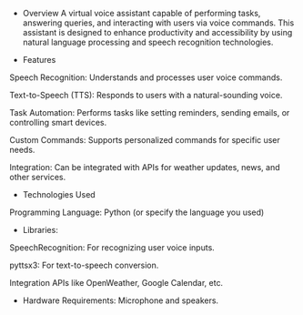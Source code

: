 - Overview
A virtual voice assistant capable of performing tasks, answering queries, and interacting with users via voice commands.
This assistant is designed to enhance productivity and accessibility by using natural language processing and speech recognition technologies.

- Features
  
Speech Recognition: Understands and processes user voice commands.

Text-to-Speech (TTS): Responds to users with a natural-sounding voice.

Task Automation: Performs tasks like setting reminders, sending emails, or controlling smart devices.

Custom Commands: Supports personalized commands for specific user needs.

Integration: Can be integrated with APIs for weather updates, news, and other services.

- Technologies Used
 
Programming Language: Python (or specify the language you used)

- Libraries:
  
SpeechRecognition: For recognizing user voice inputs.

pyttsx3: For text-to-speech conversion.

Integration APIs like OpenWeather, Google Calendar, etc.

- Hardware Requirements: Microphone and speakers.

